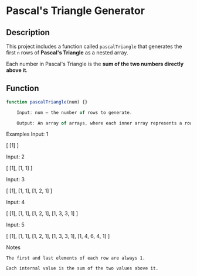 # Pascal's Triangle Generator

## Description

This project includes a function called `pascalTriangle` that generates the first `n` rows of **Pascal's Triangle** as a nested array.

Each number in Pascal's Triangle is the **sum of the two numbers directly above it**.

## Function

```js
function pascalTriangle(num) {}

    Input: num — the number of rows to generate.

    Output: An array of arrays, where each inner array represents a row of Pascal's Triangle.
```

Examples
Input: 1

[
[1]
]

Input: 2

[
[1],
[1, 1]
]

Input: 3

[
[1],
[1, 1],
[1, 2, 1]
]

Input: 4

[
[1],
[1, 1],
[1, 2, 1],
[1, 3, 3, 1]
]

Input: 5

[
[1],
[1, 1],
[1, 2, 1],
[1, 3, 3, 1],
[1, 4, 6, 4, 1]
]

Notes

    The first and last elements of each row are always 1.

    Each internal value is the sum of the two values above it.
